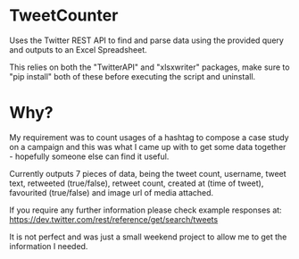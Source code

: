 # TweetCounter
Uses the Twitter REST API to find and parse data using the provided query and outputs to an Excel Spreadsheet.

This relies on both the "TwitterAPI" and "xlsxwriter" packages, make sure to "pip install" both of these before executing the script and uninstall.

# Why?

My requirement was to count usages of a hashtag to compose a case study on a campaign and this was what I came up with to get some data together - hopefully someone else can find it useful.

Currently outputs 7 pieces of data, being the tweet count, username, tweet text, retweeted (true/false), retweet count, created at (time of tweet), favourited (true/false) and image url of media attached. 

If you require any further information please check example responses at: https://dev.twitter.com/rest/reference/get/search/tweets

It is not perfect and was just a small weekend project to allow me to get the information I needed.
